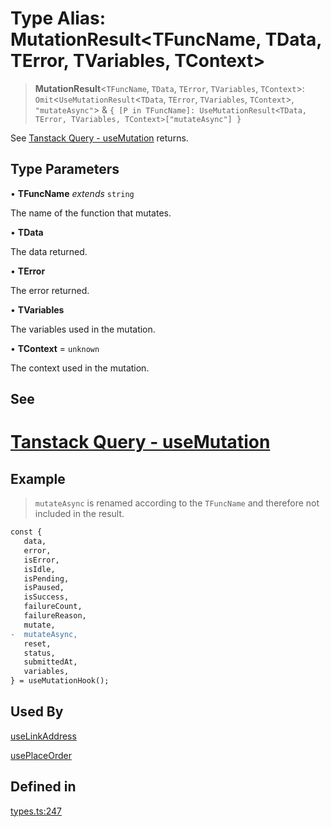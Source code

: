 # Type Alias: MutationResult\<TFuncName, TData, TError, TVariables, TContext\>

> **MutationResult**\<`TFuncName`, `TData`, `TError`, `TVariables`, `TContext`\>: `Omit`\<`UseMutationResult`\<`TData`, `TError`, `TVariables`, `TContext`\>, `"mutateAsync"`\> & `{ [P in TFuncName]: UseMutationResult<TData, TError, TVariables, TContext>["mutateAsync"] }`

See [Tanstack Query - useMutation](https://tanstack.com/query/latest/docs/framework/react/reference/useMutation) returns.

## Type Parameters

• **TFuncName** *extends* `string`

The name of the function that mutates.

• **TData**

The data returned.

• **TError**

The error returned.

• **TVariables**

The variables used in the mutation.

• **TContext** = `unknown`

The context used in the mutation.

## See

# [Tanstack Query - useMutation](https://tanstack.com/query/latest/docs/framework/react/reference/useMutation)

## Example

> `mutateAsync` is renamed according to the `TFuncName` and therefore not included in the result.
```diff
const {
   data,
   error,
   isError,
   isIdle,
   isPending,
   isPaused,
   isSuccess,
   failureCount,
   failureReason,
   mutate,
-  mutateAsync,
   reset,
   status,
   submittedAt,
   variables,
} = useMutationHook();
 ```

## Used By

[useLinkAddress](/docs/SDK%20React%20Provider/functions/useLinkAddress.md)

[usePlaceOrder](/docs/SDK%20React%20Provider/functions/usePlaceOrder.md)

## Defined in

[types.ts:247](https://github.com/monerium/js-monorepo/blob/main/packages/sdk-react-provider/src/lib/types.ts#L247)
